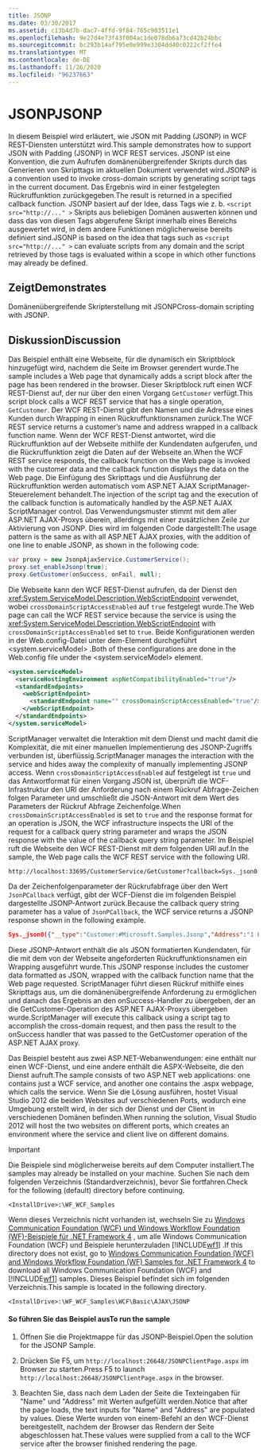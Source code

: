 ```yaml
---
title: JSONP
ms.date: 03/30/2017
ms.assetid: c13b4d7b-dac7-4ffd-9f84-765c903511e1
ms.openlocfilehash: 9e27d4e73f43f004ac1de078db6a73cd42b24bbc
ms.sourcegitcommit: bc293b14af795e0e999e3304dd40c0222cf2ffe4
ms.translationtype: MT
ms.contentlocale: de-DE
ms.lasthandoff: 11/26/2020
ms.locfileid: "96237663"
---
```

# <a name="jsonp"></a><span data-ttu-id="843b4-102">JSONP</span><span class="sxs-lookup"><span data-stu-id="843b4-102">JSONP</span></span>

<span data-ttu-id="843b4-103">In diesem Beispiel wird erläutert, wie JSON mit Padding (JSONP) in WCF REST-Diensten unterstützt wird.</span><span class="sxs-lookup"><span data-stu-id="843b4-103">This sample demonstrates how to support JSON with Padding (JSONP) in WCF REST services.</span></span> <span data-ttu-id="843b4-104">JSONP ist eine Konvention, die zum Aufrufen domänenübergreifender Skripts durch das Generieren von Skripttags im aktuellen Dokument verwendet wird.</span><span class="sxs-lookup"><span data-stu-id="843b4-104">JSONP is a convention used to invoke cross-domain scripts by generating script tags in the current document.</span></span> <span data-ttu-id="843b4-105">Das Ergebnis wird in einer festgelegten Rückruffunktion zurückgegeben.</span><span class="sxs-lookup"><span data-stu-id="843b4-105">The result is returned in a specified callback function.</span></span> <span data-ttu-id="843b4-106">JSONP basiert auf der Idee, dass Tags wie z. b. `<script src="http://..." >` Skripts aus beliebigen Domänen auswerten können und dass das von diesen Tags abgerufene Skript innerhalb eines Bereichs ausgewertet wird, in dem andere Funktionen möglicherweise bereits definiert sind.</span><span class="sxs-lookup"><span data-stu-id="843b4-106">JSONP is based on the idea that tags such as `<script src="http://..." >` can evaluate scripts from any domain and the script retrieved by those tags is evaluated within a scope in which other functions may already be defined.</span></span>

## <a name="demonstrates"></a><span data-ttu-id="843b4-107">Zeigt</span><span class="sxs-lookup"><span data-stu-id="843b4-107">Demonstrates</span></span>

 <span data-ttu-id="843b4-108">Domänenübergreifende Skripterstellung mit JSONP</span><span class="sxs-lookup"><span data-stu-id="843b4-108">Cross-domain scripting with JSONP.</span></span>

## <a name="discussion"></a><span data-ttu-id="843b4-109">Diskussion</span><span class="sxs-lookup"><span data-stu-id="843b4-109">Discussion</span></span>

 <span data-ttu-id="843b4-110">Das Beispiel enthält eine Webseite, für die dynamisch ein Skriptblock hinzugefügt wird, nachdem die Seite im Browser gerendert wurde.</span><span class="sxs-lookup"><span data-stu-id="843b4-110">The sample includes a Web page that dynamically adds a script block after the page has been rendered in the browser.</span></span> <span data-ttu-id="843b4-111">Dieser Skriptblock ruft einen WCF REST-Dienst auf, der nur über den einen Vorgang `GetCustomer` verfügt.</span><span class="sxs-lookup"><span data-stu-id="843b4-111">This script block calls a WCF REST service that has a single operation, `GetCustomer`.</span></span> <span data-ttu-id="843b4-112">Der WCF REST-Dienst gibt den Namen und die Adresse eines Kunden durch Wrapping in einen Rückruffunktionsnamen zurück.</span><span class="sxs-lookup"><span data-stu-id="843b4-112">The WCF REST service returns a customer’s name and address wrapped in a callback function name.</span></span> <span data-ttu-id="843b4-113">Wenn der WCF REST-Dienst antwortet, wird die Rückruffunktion auf der Webseite mithilfe der Kundendaten aufgerufen, und die Rückruffunktion zeigt die Daten auf der Webseite an.</span><span class="sxs-lookup"><span data-stu-id="843b4-113">When the WCF REST service responds, the callback function on the Web page is invoked with the customer data and the callback function displays the data on the Web page.</span></span> <span data-ttu-id="843b4-114">Die Einfügung des Skripttags und die Ausführung der Rückruffunktion werden automatisch vom ASP.NET AJAX ScriptManager-Steuerelement behandelt.</span><span class="sxs-lookup"><span data-stu-id="843b4-114">The injection of the script tag and the execution of the callback function is automatically handled by the ASP.NET AJAX ScriptManager control.</span></span> <span data-ttu-id="843b4-115">Das Verwendungsmuster stimmt mit dem aller ASP.NET AJAX-Proxys überein, allerdings mit einer zusätzlichen Zeile zur Aktivierung von JSONP. Dies wird im folgenden Code dargestellt:</span><span class="sxs-lookup"><span data-stu-id="843b4-115">The usage pattern is the same as with all ASP.NET AJAX proxies, with the addition of one line to enable JSONP, as shown in the following code:</span></span>

```csharp
var proxy = new JsonpAjaxService.CustomerService();
proxy.set_enableJsonp(true);
proxy.GetCustomer(onSuccess, onFail, null);
```

 <span data-ttu-id="843b4-116">Die Webseite kann den WCF REST-Dienst aufrufen, da der Dienst den <xref:System.ServiceModel.Description.WebScriptEndpoint> verwendet, wobei `crossDomainScriptAccessEnabled` auf `true` festgelegt wurde.</span><span class="sxs-lookup"><span data-stu-id="843b4-116">The Web page can call the WCF REST service because the service is using the <xref:System.ServiceModel.Description.WebScriptEndpoint> with `crossDomainScriptAccessEnabled` set to `true`.</span></span> <span data-ttu-id="843b4-117">Beide Konfigurationen werden in der Web.config-Datei unter dem-Element durchgeführt \<system.serviceModel> .</span><span class="sxs-lookup"><span data-stu-id="843b4-117">Both of these configurations are done in the Web.config file under the \<system.serviceModel> element.</span></span>

```xml
<system.serviceModel>
  <serviceHostingEnvironment aspNetCompatibilityEnabled="true"/>
  <standardEndpoints>
    <webScriptEndpoint>
      <standardEndpoint name="" crossDomainScriptAccessEnabled="true"/>
    </webScriptEndpoint>
  </standardEndpoints>
</system.serviceModel>
```

 <span data-ttu-id="843b4-118">ScriptManager verwaltet die Interaktion mit dem Dienst und macht damit die Komplexität, die mit einer manuellen Implementierung des JSONP-Zugriffs verbunden ist, überflüssig.</span><span class="sxs-lookup"><span data-stu-id="843b4-118">ScriptManager manages the interaction with the service and hides away the complexity of manually implementing JSONP access.</span></span> <span data-ttu-id="843b4-119">Wenn `crossDomainScriptAccessEnabled` auf festgelegt ist `true` und das Antwortformat für einen Vorgang JSON ist, überprüft die WCF-Infrastruktur den URI der Anforderung nach einem Rückruf Abfrage-Zeichen folgen Parameter und umschließt die JSON-Antwort mit dem Wert des Parameters der Rückruf Abfrage Zeichenfolge.</span><span class="sxs-lookup"><span data-stu-id="843b4-119">When `crossDomainScriptAccessEnabled` is set to `true` and the response format for an operation is JSON, the WCF infrastructure inspects the URI of the request for a callback query string parameter and wraps the JSON response with the value of the callback query string parameter.</span></span> <span data-ttu-id="843b4-120">Im Beispiel ruft die Webseite den WCF REST-Dienst mit dem folgenden URI auf.</span><span class="sxs-lookup"><span data-stu-id="843b4-120">In the sample, the Web page calls the WCF REST service with the following URI.</span></span>

```http
http://localhost:33695/CustomerService/GetCustomer?callback=Sys._json0
```

 <span data-ttu-id="843b4-121">Da der Zeichenfolgenparameter der Rückrufabfrage über den Wert `JsonPCallback` verfügt, gibt der WCF-Dienst die im folgenden Beispiel dargestellte JSONP-Antwort zurück.</span><span class="sxs-lookup"><span data-stu-id="843b4-121">Because the callback query string parameter has a value of `JsonPCallback`, the WCF service returns a JSONP response shown in the following example.</span></span>

```json
Sys._json0({"__type":"Customer:#Microsoft.Samples.Jsonp","Address":"1 Example Way","Name":"Bob"});
```

 <span data-ttu-id="843b4-122">Diese JSONP-Antwort enthält die als JSON formatierten Kundendaten, für die mit dem von der Webseite angeforderten Rückruffunktionsnamen ein Wrapping ausgeführt wurde.</span><span class="sxs-lookup"><span data-stu-id="843b4-122">This JSONP response includes the customer data formatted as JSON, wrapped with the callback function name that the Web page requested.</span></span> <span data-ttu-id="843b4-123">ScriptManager führt diesen Rückruf mithilfe eines Skripttags aus, um die domänenübergreifende Anforderung zu ermöglichen und danach das Ergebnis an den onSuccess-Handler zu übergeben, der an die GetCustomer-Operation des ASP.NET AJAX-Proxys übergeben wurde.</span><span class="sxs-lookup"><span data-stu-id="843b4-123">ScriptManager will execute this callback using a script tag to accomplish the cross-domain request, and then pass the result to the onSuccess handler that was passed to the GetCustomer operation of the ASP.NET AJAX proxy.</span></span>

 <span data-ttu-id="843b4-124">Das Beispiel besteht aus zwei ASP.NET-Webanwendungen: eine enthält nur einen WCF-Dienst, und eine andere enthält die ASPX-Webseite, die den Dienst aufruft.</span><span class="sxs-lookup"><span data-stu-id="843b4-124">The sample consists of two ASP.NET web applications: one contains just a WCF service, and another one contains the .aspx webpage, which calls the service.</span></span> <span data-ttu-id="843b4-125">Wenn Sie die Lösung ausführen, hostet Visual Studio 2012 die beiden Websites auf verschiedenen Ports, wodurch eine Umgebung erstellt wird, in der sich der Dienst und der Client in verschiedenen Domänen befinden.</span><span class="sxs-lookup"><span data-stu-id="843b4-125">When running the solution, Visual Studio 2012 will host the two websites on different ports, which creates an environment where the service and client live on different domains.</span></span>

> [!IMPORTANT]
> <span data-ttu-id="843b4-126">Die Beispiele sind möglicherweise bereits auf dem Computer installiert.</span><span class="sxs-lookup"><span data-stu-id="843b4-126">The samples may already be installed on your machine.</span></span> <span data-ttu-id="843b4-127">Suchen Sie nach dem folgenden Verzeichnis (Standardverzeichnis), bevor Sie fortfahren.</span><span class="sxs-lookup"><span data-stu-id="843b4-127">Check for the following (default) directory before continuing.</span></span>  
>
> `<InstallDrive>:\WF_WCF_Samples`  
>
> <span data-ttu-id="843b4-128">Wenn dieses Verzeichnis nicht vorhanden ist, wechseln Sie zu [Windows Communication Foundation (WCF) und Windows Workflow Foundation (WF)-Beispiele für .NET Framework 4](https://www.microsoft.com/download/details.aspx?id=21459) , um alle Windows Communication Foundation (WCF) und Beispiele herunterzuladen [!INCLUDE[wf1](../../../../includes/wf1-md.md)] .</span><span class="sxs-lookup"><span data-stu-id="843b4-128">If this directory does not exist, go to [Windows Communication Foundation (WCF) and Windows Workflow Foundation (WF) Samples for .NET Framework 4](https://www.microsoft.com/download/details.aspx?id=21459) to download all Windows Communication Foundation (WCF) and [!INCLUDE[wf1](../../../../includes/wf1-md.md)] samples.</span></span> <span data-ttu-id="843b4-129">Dieses Beispiel befindet sich im folgenden Verzeichnis.</span><span class="sxs-lookup"><span data-stu-id="843b4-129">This sample is located in the following directory.</span></span>  
>
> `<InstallDrive>:\WF_WCF_Samples\WCF\Basic\AJAX\JSONP`  
  
#### <a name="to-run-the-sample"></a><span data-ttu-id="843b4-130">So führen Sie das Beispiel aus</span><span class="sxs-lookup"><span data-stu-id="843b4-130">To run the sample</span></span>  
  
1. <span data-ttu-id="843b4-131">Öffnen Sie die Projektmappe für das JSONP-Beispiel.</span><span class="sxs-lookup"><span data-stu-id="843b4-131">Open the solution for the JSONP Sample.</span></span>  
  
2. <span data-ttu-id="843b4-132">Drücken Sie F5, um `http://localhost:26648/JSONPClientPage.aspx` im Browser zu starten.</span><span class="sxs-lookup"><span data-stu-id="843b4-132">Press F5 to launch `http://localhost:26648/JSONPClientPage.aspx` in the browser.</span></span>  
  
3. <span data-ttu-id="843b4-133">Beachten Sie, dass nach dem Laden der Seite die Texteingaben für "Name" und "Address" mit Werten aufgefüllt werden.</span><span class="sxs-lookup"><span data-stu-id="843b4-133">Notice that after the page loads, the text inputs for "Name" and "Address" are populated by values.</span></span>  <span data-ttu-id="843b4-134">Diese Werte wurden von einem-Befehl an den WCF-Dienst bereitgestellt, nachdem der Browser das Rendern der Seite abgeschlossen hat.</span><span class="sxs-lookup"><span data-stu-id="843b4-134">These values were supplied from a call to the WCF service after the browser finished rendering the page.</span></span>
